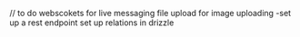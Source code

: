 
// to do 
webscokets for live messaging 
file upload for image uploading -set up a rest endpoint 
set up relations in drizzle 

